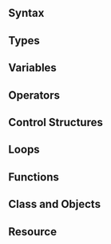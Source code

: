 ## Syntax
## Types
## Variables
## Operators
## Control Structures
## Loops
## Functions
## Class and Objects
## Resource
